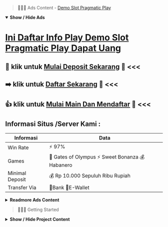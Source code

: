 > :red_circle::red_circle::red_circle: Ads Content - [Demo Slot Pragmatic Play](https://atom.io/packages/demo-slot-pragmatic-play)

<details open><summary><b>Show / Hide Ads</b></summary>

# [Ini Daftar Info Play Demo Slot Pragmatic Play Dapat Uang](https://atom.io/packages/demo-slot-pragmatic-play)
## :8ball: klik untuk [Mulai Deposit Sekarang](https://golinkurl.github.io/) :100: <<< 
## :arrow_right: klik untuk [Daftar Sekarang](https://golinkurl.github.io/register/) :green_heart: <<< 
## :thumbsup: klik untuk [Mulai Main Dan Mendaftar](https://golinkurl.github.io/) :100: <<< 

## Informasi Situs /Server Kami : 

| Informasi  | Data |
| ------------- | ------------- |
| Win Rate  | ⚡ 97% |
| Games  | 🔱 Gates of Olympus ⚡ Sweet Bonanza 💰 Habanero |
| Minimal Deposit  | 💰 Rp 10.000 Sepuluh Ribu Rupiah |
| Transfer Via  | 🏅Bank 🏅E-Wallet |

<details><summary><b>Readmore Ads Content</b></summary>

## Table Of Content
- [Berbagi Info Gacor Slot 4d](#slot-4d)
- [Pola Main Game Judi Slot Online](#game-judi-slot-online)
- [Daftar Nama Agen Toto Play](#agen-toto-play)
- [Rahasia Cheat Agen Toto Play](#agen-toto-play)
- [Cara Main Slot Aztec Gems](#slot-aztec-gems)
- [Situs Judi Permainan Slot Online](#permainan-slot-online)
- [Ketahui Info Situs Slot Gacor 2022](#situs-slot-gacor-2022)
- [Cara Kerja Toto Slot4d](#toto-slot4d)

## Slot 4d
Mengenali Seluk Beluk Permainan Judi Slot TerbaikMasing-masing game slot gacor kepunyaan karakteristiknya tersendiri. Sejujurnya variasi desain nggak perlu terlampau jadi pertimbangan. Tetapi kian penting betapa tata cara main serta hitung-hitungan kesempatan yang ada. Perhatikan lumayan sifat berikut bonusnya. Sempatkan pun agar mengetahui simbol dalam dalamnya. Misal simbol bonus, wild, dengan sebagainya.
## Game Judi Slot Online
Targetkan Sasaran Kemenangan, Jika kalian member judi yang profesional tentu kalian telah menangkap segala prosedur ini. Tapi andaikata kalian yakni peserta baru, cobalah untuk mengetahui fakta, informasi, klarifikasi mengenai sasaran. Sasaran kemenangan game demo pragmatic ini ialah yang mesti kalian pikirkan, janganlah sampai-sampai permainan serta emosi.
## Agen Toto Play
Kenapa Daftar Akun Judi Slot Di agentotoplay Terpercaya? Situs Slot Gacor Terpercaya adalah agentotoplay menjaga sekujur Info jati diri teristimewa yang dimiliki para Anggota beriringan serta safe serta terjaga kerahasiaannya terlindung 100%. Komitmen untuk menjauhkan knowledge Anggota dengan demikian tidak disalah gunakan untuk pihak-pihak lain didalam jalankan aktivitas kriminal. Sudah diakui, agentotoplay yaitu situs slot depo sedikitnya 10rb berlisensi legal yang tentu terus-menerus setiap kesejahteraan taruhan online diantaranya judi bola beserta judi slot via dana yang dimainkan member selamat 100% aman.
## Agen Toto Play
Mencari informasi Permainan Slot yang Gacor, Mencari info mengenai slot online yang gacor dapat menyumbang anda. Berita – informasi slot gacor dapat saudara kerekau serta mudah. Semua informasi yang anda dapatkan mampu jadi referensi untuk anda menyortir game lagi situs dimana kamu hendak bermain. Kamu hendak memperoleh tidak sedikit ketangguhan jika berhasil menciptakan mainan yang tepat. Oleh karena itu, anda mesti sungguh-sungguh memperbanyak informasi slot online bagaikan referensi saudara sebelum bermain.
## Slot Aztec Gems
Raih jackpot yang besar, Ketika anda berhasil mengaut jackpot yang besar, saudara sanggup memperoleh ketangguhan yang tidak sedikit bertambah cepat. Karenanya, dapatkanlah jackpot sebanyak kira-kira supaya engkau mampu mendapatkan penghasilan makin dari pertunjukan mesin slot online.
## Permainan Slot Online
Gacor artinya mudah bocor, didefinisikan sebagai kata yang sekali-sekali diterapkan para pecinta slot online pada game yang paling sekali-sekali menyampaikan kemenangan pakai jackpot terbesar. RTP artinya Return to Play, merupakan persentase game slot selama menyelesaikan ulang dana yang sudah dimainkan dekat setiap putaran menjumpai setiap pemain. Semakin hebat nilai RTP live, hingga semakin sepele menang.
## Situs Slot Gacor 2022
Pandai-Pandai agar Mengelola Modal di Setiap Permainan, Slot online walaupun diketahui bagaikan pertunjukan gambling yang ringan dimainkan, tetapi pasti, tentu Kamu patut maju waspada lagi berbuat semuanya pantas sama keahlianmu. Jika Kamu permainan pakai sembarangan, ceroboh, lagi sungguh-sungguh bernafsu untuk beruntung maka menggunakan semata uangmu demi berbuat taruhan lalu itu hanya merugikanmu saja. Bermainlah memakai chip terendah sama mengkondisikan diri agar tak terburu-buru benih setiap pertunjukan pasti jua menginginkan kesabaran dan presisi makin agar menjangkau level tertentu suatu permainan.
## Toto Slot4d
Apa Itu Judi Online ?
Judi online merupakan sebutan buat pertunjukan taruhan yang sanggup dimainkan selaku online, sebelum dapat memainkan pertunjukan itupun Anggota diharuskan melakukan pengisian dana di depan alias deposit. Selain itu disetiap game judi online ada tentu telah didukung pula sebab teknologi canggih diantaranya audio music sesuai tema permainan, bentuk animasi sangat supel selanjutnya terbaik. Selanjutnya sebutan judi online ini lagi mencakup seluruh kualitas mainan yang tersedia dekat sebuah situs, semacam judi slot online, poker online, judi bola online, live casino online, tembak ikan, togel online bersama tengah banyak masih lainnya.

</details>

</details>

> :red_circle::red_circle::red_circle: Getting Started

<details><summary><b>Show / Hide Project Content</b></summary>

#  Project Name / Title : 
ATPEngine Project #54
##  Getting Started : 
These instructions will get you a copy of the project up and running on your local machine for development and testing purposes. See deployment for notes on how to deploy the project on a live system.

##  Installation for ATPEngine Project #54 : 
A step by step guide that will tell you how to get the development environment up and running.
<ul><li>How to install #1</li><li>How to install #2</li><li>How to install #3</li><li>How to install #4</li><li>How to install #5</li><li>How to install #6</li></ul>

##  Usage : 
A few examples of useful commands and/or tasks.
<ul><li>Usage #1</li><li>Usage  #2</li><li>Usage  #3</li><li>Usage #4</li><li>Usage  #5</li><li>Usage  #6</li></ul>

##  Ads Links : 
Get To Know about our other ads.


[Slot Union Layanan 24jam](https://atom.io/packages/slot-union)

[Slot Online Indonesia Cepat Menang](https://atom.io/packages/slot-online-indonesia)

[Spadegaming Demo Paling Jitu](https://atom.io/packages/spadegaming-demo)

[Joker Slot 123 Deposit Pulsa Xl](https://atom.io/packages/joker-slot-123)

[Live Rtp Slot Terbaru Di 2022](https://atom.io/packages/live-rtp-slot)

[Slot Pragmatic Bet Paling Kecil](https://atom.io/packages/slot-pragmatic)

[Game Slot Terpercaya Banyak Bonus](https://atom.io/packages/game-slot-terpercaya)

[Slot Olympus Demo Terbaru Di 2022](https://atom.io/packages/slot-olympus-demo)

[Slot Judi Deposit Pulsa Xl 10Rb Tanpa Potongan](https://atom.io/packages/slot-judi)

[Slot Jago Bet 5000 Rupiah](https://atom.io/packages/slot-jago)

##  Additional Project That Can Be Usefull : 
Get To Know about our other projects.


[ATPEngine Project #68](https://atom.io/packages/atpengine-project-68)

[ATPEngine Project #82](https://atom.io/packages/atpengine-project-82)

[ATPEngine Project #92](https://atom.io/packages/atpengine-project-92)

[ATPEngine Project #56](https://atom.io/packages/atpengine-project-56)

[ATPEngine Project #2](https://atom.io/packages/atpengine-project-2)

[ATPEngine Project #22](https://atom.io/packages/atpengine-project-22)

##  Master Project : 
Incase you want to know more about our master project, please visit [ATPEngine Home Project](https://atom.io/packages/atpengine-home-project)

</details>
